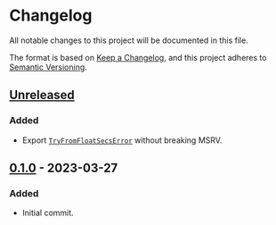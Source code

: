 # Changelog

All notable changes to this project will be documented in this file.

The format is based on [Keep a Changelog](https://keepachangelog.com/en/1.0.0/),
and this project adheres to [Semantic Versioning](https://semver.org/spec/v2.0.0.html).

## [Unreleased]

### Added

- Export [`TryFromFloatSecsError`] without breaking MSRV.

[`TryFromFloatSecsError`]: https://doc.rust-lang.org/std/time/struct.TryFromFloatSecsError.html

## [0.1.0] - 2023-03-27

### Added

- Initial commit.

[Unreleased]: https://github.com/daxpedda/web-time/compare/v0.1.0...HEAD
[0.1.0]: https://github.com/daxpedda/web-time/releases/tag/v0.1.0
